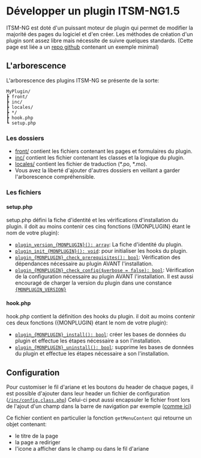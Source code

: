 # Développer un plugin ITSM-NG1.5

ITSM-NG est doté d'un puissant moteur de plugin qui permet de modifier la majorité des pages du logiciel et d'en créer.
Les méthodes de création d'un plugin sont assez libre mais nécessite de suivre quelques standards.
(Cette page est liée a un [repo github](https://github.com/AntoineLemarchand/examplePlugin) contenant un exemple minimal)

## L'arborescence
L'arborescence des plugins ITSM-NG se présente de la sorte:
```
MyPlugin/
┣ front/
┣ inc/
┣ locales/
┣ */
┣ hook.php
┗ setup.php
```

### Les dossiers
* [front/](https://github.com/AntoineLemarchand/examplePlugin/tree/main/front) contient les fichiers contenant les pages et formulaires du plugin.
* [inc/](https://github.com/AntoineLemarchand/examplePlugin/tree/main/inc) contient les fichier contenant les classes et la logique du plugin.
* [locales/](https://github.com/AntoineLemarchand/examplePlugin/tree/main/locales) contient les fichier de traduction (*.po, *.mo).
* Vous avez la liberté d'ajouter d'autres dossiers en veillant a garder l'arborescence compréhensible.

### Les fichiers

#### setup.php
setup.php défini la fiche d'identité et les vérifications d'installation du plugin.
il doit au moins contenir ces cinq fonctions ({MONPLUGIN} étant le nom de votre plugin):

* [`plugin_version_{MONPLUGIN}(): array`](https://github.com/AntoineLemarchand/examplePlugin/blob/main/setup.php#L40): La fiche d'identité du plugin.
* [`plugin_init_{MONPLUGIN}(): void`](https://github.com/AntoineLemarchand/examplePlugin/blob/main/setup.php#L81): pour initialiser les hooks du plugin.
* [`plugin_{MONPLUGIN}_check_prerequisites(): bool`](https://github.com/AntoineLemarchand/examplePlugin/blob/main/setup.php#L63): Vérification des dépendances nécessaire au plugin AVANT l'installation.
* [`plugin_{MONPLUGIN}_check_config($verbose = false): bool`](https://github.com/AntoineLemarchand/examplePlugin/blob/main/setup.php#L72): Vérification de la configuration nécessaire au plugin AVANT l'installation.
Il est aussi encouragé de charger la version du plugin dans une constance [`{MONPLUGIN_VERSION}`](https://github.com/AntoineLemarchand/examplePlugin/blob/main/setup.php#L30)

#### hook.php
hook.php contient la définition des hooks du plugin.
il doit au moins contenir ces deux fonctions ({MONPLUGIN} étant le nom de votre plugin):

* [`plugin_{MONPLUGIN}_install(): bool`](https://github.com/AntoineLemarchand/examplePlugin/blob/main/hook.php#L31): créer les bases de données du plugin et effectue les étapes nécessaire a son l'installation.
* [`plugin_{MONPLUGIN}_uninstall(): bool`](https://github.com/AntoineLemarchand/examplePlugin/blob/main/hook.php#L40): supprime les bases de données du plugin et effectue les étapes nécessaire a son l'installation.

## Configuration

Pour customiser le fil d'ariane et les boutons du header de chaque pages,
il est possible d'ajouter dans leur header un fichier de configuration ([`/inc/config.class.php`](https://github.com/AntoineLemarchand/examplePlugin/blob/main/inc/config.class.php))
Celui-ci peut aussi encapsuler le fichier front lors de l'ajout d'un champ dans la barre de navigation par exemple ([comme ici](https://github.com/AntoineLemarchand/examplePlugin/blob/main/setup.php#L90))

Ce fichier contient en particulier la fonction `getMenuContent` qui retourne un objet contenant:
* le titre de la page
* la page a rediriger
* l'icone a afficher dans le champ ou dans le fil d'ariane
